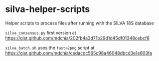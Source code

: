# silva-helper-scripts
 Helper scripts to process files after running with the SILVA 18S database

`silva_consensus.py` first version at https://gist.github.com/mdchia/202fb4a3d71b29d1d45df01348cebcf8

`silva_batch.sh` uses the `fasta2png` script at https://gist.github.com/mdchia/cedacdc565c98a46048dbcd3e1e603fa
